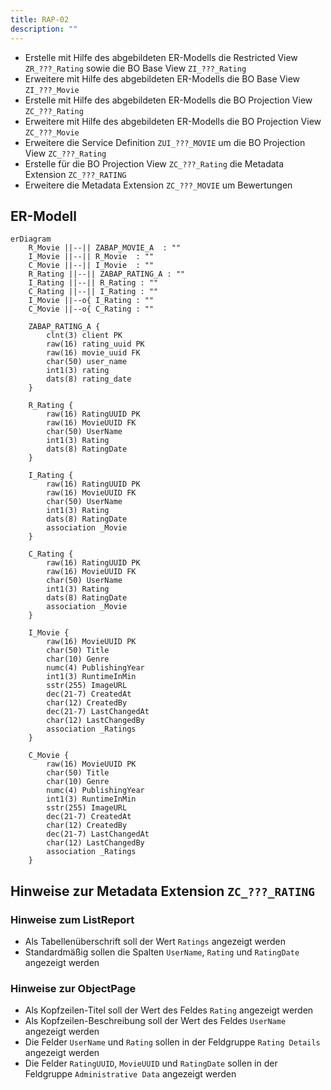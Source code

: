 ```yaml
---
title: RAP-02
description: ""
---
```


- Erstelle mit Hilfe des abgebildeten ER-Modells die Restricted View `ZR_???_Rating` sowie die BO Base View `ZI_???_Rating`
- Erweitere mit Hilfe des abgebildeten ER-Modells die BO Base View `ZI_???_Movie`
- Erstelle mit Hilfe des abgebildeten ER-Modells die BO Projection View `ZC_???_Rating`
- Erweitere mit Hilfe des abgebildeten ER-Modells die BO Projection View `ZC_???_Movie`
- Erweitere die Service Definition `ZUI_???_MOVIE` um die BO Projection View `ZC_???_Rating`
- Erstelle für die BO Projection View `ZC_???_Rating` die Metadata Extension `ZC_???_RATING`
- Erweitere die Metadata Extension `ZC_???_MOVIE` um Bewertungen

## ER-Modell

```mermaid
erDiagram
    R_Movie ||--|| ZABAP_MOVIE_A  : ""
    I_Movie ||--|| R_Movie  : ""
    C_Movie ||--|| I_Movie  : ""
    R_Rating ||--|| ZABAP_RATING_A : ""
    I_Rating ||--|| R_Rating : ""
    C_Rating ||--|| I_Rating : ""
    I_Movie ||--o{ I_Rating : ""
    C_Movie ||--o{ C_Rating : ""

    ZABAP_RATING_A {
        clnt(3) client PK
        raw(16) rating_uuid PK
        raw(16) movie_uuid FK
        char(50) user_name
        int1(3) rating
        dats(8) rating_date
    }

    R_Rating {
        raw(16) RatingUUID PK
        raw(16) MovieUUID FK
        char(50) UserName
        int1(3) Rating
        dats(8) RatingDate
    }

    I_Rating {
        raw(16) RatingUUID PK
        raw(16) MovieUUID FK
        char(50) UserName
        int1(3) Rating
        dats(8) RatingDate
        association _Movie
    }

    C_Rating {
        raw(16) RatingUUID PK
        raw(16) MovieUUID FK
        char(50) UserName
        int1(3) Rating
        dats(8) RatingDate
        association _Movie
    }

    I_Movie {
        raw(16) MovieUUID PK
        char(50) Title
        char(10) Genre
        numc(4) PublishingYear
        int1(3) RuntimeInMin
        sstr(255) ImageURL
        dec(21-7) CreatedAt
        char(12) CreatedBy
        dec(21-7) LastChangedAt
        char(12) LastChangedBy
        association _Ratings
    }

    C_Movie {
        raw(16) MovieUUID PK
        char(50) Title
        char(10) Genre
        numc(4) PublishingYear
        int1(3) RuntimeInMin
        sstr(255) ImageURL
        dec(21-7) CreatedAt
        char(12) CreatedBy
        dec(21-7) LastChangedAt
        char(12) LastChangedBy
        association _Ratings
    }
```

## Hinweise zur Metadata Extension `ZC_???_RATING`

### Hinweise zum ListReport

- Als Tabellenüberschrift soll der Wert `Ratings` angezeigt werden
- Standardmäßig sollen die Spalten `UserName`, `Rating` und `RatingDate` angezeigt werden

### Hinweise zur ObjectPage

- Als Kopfzeilen-Titel soll der Wert des Feldes `Rating` angezeigt werden
- Als Kopfzeilen-Beschreibung soll der Wert des Feldes `UserName` angezeigt werden
- Die Felder `UserName` und `Rating` sollen in der Feldgruppe `Rating Details` angezeigt werden
- Die Felder `RatingUUID`, `MovieUUID` und `RatingDate` sollen in der Feldgruppe `Administrative Data` angezeigt werden
